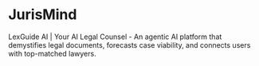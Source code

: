# JurisMind
LexGuide AI | Your AI Legal Counsel - An agentic AI platform that demystifies legal documents, forecasts case viability, and connects users with top-matched lawyers.
